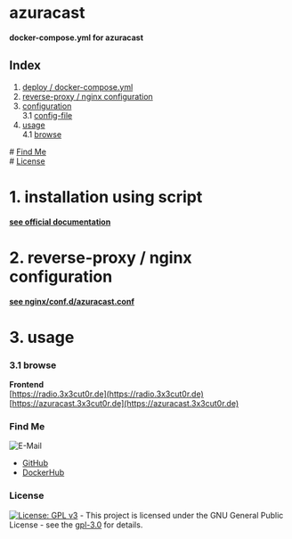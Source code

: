 # azuracast

**docker-compose.yml for azuracast**

## Index

1. [deploy / docker-compose.yml](#deploy)
2. [reverse-proxy / nginx configuration](#reverse-proxy)
3. [configuration](#configuration)  
   3.1 [config-file](#config-file)
4. [usage](#usage)  
   4.1 [browse](#browse)

\# [Find Me](#findme)  
\# [License](#license)

# 1. installation using script <a name="deploy"></a>

**[see official documentation](https://github.com/3x3cut0r/vps/blob/main/docker/docker-compose/azuracast/docker-compose.ymlhttps://docs.azuracast.com/en/getting-started/installation/docker)**

# 2. reverse-proxy / nginx configuration <a name="reverse-proxy"></a>

**[see nginx/conf.d/azuracast.conf](https://github.com/3x3cut0r/vps/blob/main/nginx/conf.d/azuracast.conf)**

# 3. usage <a name="usage"></a>

### 3.1 browse <a name="browse"></a>

**Frontend**  
[https://radio.3x3cut0r.de](https://radio.3x3cut0r.de)  
[https://azuracast.3x3cut0r.de](https://azuracast.3x3cut0r.de)

### Find Me <a name="findme"></a>

![E-Mail](https://img.shields.io/badge/E--Mail-executor55%40gmx.de-red)

- [GitHub](https://github.com/3x3cut0r)
- [DockerHub](https://hub.docker.com/u/3x3cut0r)

### License <a name="license"></a>

[![License: GPL v3](https://img.shields.io/badge/License-GPLv3-blue.svg)](https://www.gnu.org/licenses/gpl-3.0) - This project is licensed under the GNU General Public License - see the [gpl-3.0](https://www.gnu.org/licenses/gpl-3.0.en.html) for details.
